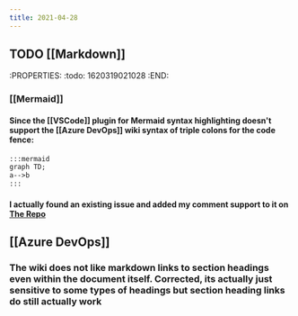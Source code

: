 ```yaml
---
title: 2021-04-28
---
```


## TODO [[Markdown]] 
:PROPERTIES:
:todo: 1620319021028
:END:
### [[Mermaid]]
#### Since the [[VSCode]] plugin for Mermaid syntax highlighting doesn't support the [[Azure DevOps]] wiki syntax of triple colons for the code fence:
```md
:::mermaid
graph TD;
a-->b
:::
```
#### I actually found an existing issue and added my comment support to it on [The Repo](https://github.com/bpruitt-goddard/vscode-mermaid-syntax-highlight)
## [[Azure DevOps]]
### The wiki does not like markdown links to section headings even within the document itself. Corrected, its actually just sensitive to some types of headings but section heading links do still actually work
